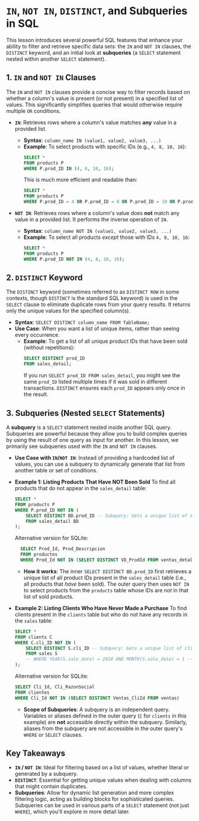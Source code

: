 # `IN`, `NOT IN`, `DISTINCT`, and Subqueries in SQL

This lesson introduces several powerful SQL features that enhance your ability to filter and retrieve specific data sets: the `IN` and `NOT IN` clauses, the `DISTINCT` keyword, and an initial look at **subqueries** (a `SELECT` statement nested within another `SELECT` statement).

## 1. `IN` and `NOT IN` Clauses

The `IN` and `NOT IN` clauses provide a concise way to filter records based on whether a column's value is present (or not present) in a specified list of values. This significantly simplifies queries that would otherwise require multiple `OR` conditions.

- **`IN`**: Retrieves rows where a column's value matches **any** value in a provided list.

  - **Syntax**: `column_name IN (value1, value2, value3, ...)`
  - **Example**: To select products with specific IDs (e.g., `4, 8, 10, 16`):
    ```sql
    SELECT *
    FROM products P
    WHERE P.prod_ID IN (4, 8, 10, 16);
    ```
    This is much more efficient and readable than:
    ```sql
    SELECT *
    FROM products P
    WHERE P.prod_ID = 4 OR P.prod_ID = 8 OR P.prod_ID = 10 OR P.prod_ID = 16;
    ```

- **`NOT IN`**: Retrieves rows where a column's value does **not** match any value in a provided list. It performs the inverse operation of `IN`.
  - **Syntax**: `column_name NOT IN (value1, value2, value3, ...)`
  - **Example**: To select all products _except_ those with IDs `4, 8, 10, 16`:
    ```sql
    SELECT *
    FROM products P
    WHERE P.prod_ID NOT IN (4, 8, 10, 16);
    ```

## 2. `DISTINCT` Keyword

The `DISTINCT` keyword (sometimes referred to as `DISTINCT ROW` in some contexts, though `DISTINCT` is the standard SQL keyword) is used in the `SELECT` clause to eliminate duplicate rows from your query results. It returns only the unique values for the specified column(s).

- **Syntax**: `SELECT DISTINCT column_name FROM TableName;`
- **Use Case**: When you want a list of unique items, rather than seeing every occurrence.
  - **Example**: To get a list of all unique product IDs that have been sold (without repetitions):
    ```sql
    SELECT DISTINCT prod_ID
    FROM sales_detail;
    ```
    If you run `SELECT prod_ID FROM sales_detail`, you might see the same `prod_ID` listed multiple times if it was sold in different transactions. `DISTINCT` ensures each `prod_ID` appears only once in the result.

## 3. Subqueries (Nested `SELECT` Statements)

A **subquery** is a `SELECT` statement nested inside another SQL query. Subqueries are powerful because they allow you to build complex queries by using the result of one query as input for another. In this lesson, we primarily see subqueries used with the `IN` and `NOT IN` clauses.

- **Use Case with `IN`/`NOT IN`**: Instead of providing a hardcoded list of values, you can use a subquery to dynamically generate that list from another table or set of conditions.

- **Example 1: Listing Products That Have NOT Been Sold**
  To find all products that do not appear in the `sales_detail` table:

  ```sql
  SELECT *
  FROM products P
  WHERE P.prod_ID NOT IN (
      SELECT DISTINCT BD.prod_ID -- Subquery: Gets a unique list of sold product IDs
      FROM sales_detail BD
  );
  ```

  Alternative version for SQLite:

  ```sql
    SELECT Prod_Id, Prod_Descripcion
    FROM productos
    WHERE Prod_Id NOT IN (SELECT DISTINCT VD_ProdId FROM ventas_detalle ORDER BY VD_ProdId)
  ```

  - **How it works**: The inner `SELECT DISTINCT BD.prod_ID` first retrieves a unique list of all product IDs present in the `sales_detail` table (i.e., all products that _have_ been sold). The outer query then uses `NOT IN` to select products from the `products` table whose IDs are _not_ in that list of sold products.

- **Example 2: Listing Clients Who Have Never Made a Purchase**
  To find clients present in the `clients` table but who do not have any records in the `sales` table:

  ```sql
  SELECT *
  FROM clients C
  WHERE C.cli_ID NOT IN (
      SELECT DISTINCT S.cli_ID -- Subquery: Gets a unique list of client IDs that have made sales
      FROM sales S
      -- WHERE YEAR(S.sale_date) = 2018 AND MONTH(S.sale_date) = 1 -- Optional filter within subquery
  );
  ```

  Alternative version for SQLite:

  ```sql
  SELECT Cli_Id, Cli_RazonSocial
  FROM clientes
  WHERE Cli_Id NOT IN (SELECT DISTINCT Ventas_CliId FROM ventas)
  ```

  - **Scope of Subqueries**: A subquery is an independent query. Variables or aliases defined in the outer query (`C` for `clients` in this example) are **not** accessible directly within the subquery. Similarly, aliases from the subquery are not accessible in the outer query's `WHERE` or `SELECT` clauses.

## Key Takeaways

- **`IN` / `NOT IN`**: Ideal for filtering based on a list of values, whether literal or generated by a subquery.
- **`DISTINCT`**: Essential for getting unique values when dealing with columns that might contain duplicates.
- **Subqueries**: Allow for dynamic list generation and more complex filtering logic, acting as building blocks for sophisticated queries. Subqueries can be used in various parts of a `SELECT` statement (not just `WHERE`), which you'll explore in more detail later.
